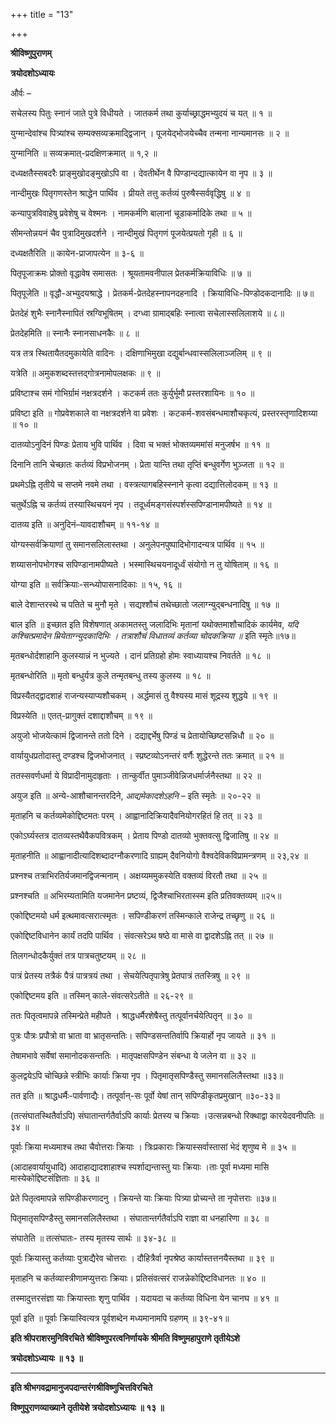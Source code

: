+++
title = "13"

+++


<div id="pl-74784" claऽऽ="panel-layout">

<div id="pg-74784-0" claऽऽ="panel-grid panel-no-ऽtyle">

<div id="pgc-74784-0-0" claऽऽ="panel-grid-cell" weight="1">

<div id="panel-74784-0-0-0" claऽऽ="ऽo-panel widget widget_ऽow-editor panel-firऽt-child panel-laऽt-child" index="0" data-ऽtyle="{&quot;background_image_attachment&quot;ःfalऽe,&quot;background_diऽplay&quot;ः&quot;tile&quot;}">

<div claऽऽ="ऽo-widget-ऽow-editor ऽo-widget-ऽow-editor-baऽe">

<div claऽऽ="ऽiteorigin-widget-tinymce textwidget">

**श्रीविष्णुपुराणम्**

**त्रयोदशोऽध्यायः**

 और्वः –

सचेलस्य पितुः स्नानं जाते पुत्रे विधीयते । जातकर्म तथा कुर्याच्छ्राद्धमभ्युदयं च यत् ॥ १ ॥

युग्मान्देवांश्च पित्र्यांश्च सम्यक्सव्यक्रमाद्द्विजान् । पूजयेद्भोजयेच्चैव तन्मना नान्यमानसः ॥ २ ॥

 युग्मानिति ॥ सव्यक्रमात्-प्रदक्षिणक्रमात् ॥ १,२ ॥

दध्यक्षतैस्सबदरैः प्राङ्मुखोदङ्मुखोऽपि वा । देवतीर्थेन वै पिण्डान्दद्यात्कायेन वा नृप ॥ ३ ॥

नान्दीमुखः पितृगणस्तेन श्राद्धेन पार्थिव । प्रीयते तत्तु कर्तव्यं पुरुषैस्सर्ववृद्धिषु ॥ ४ ॥

कन्यापुत्रविवाहेषु प्रवेशेषु च वेश्मनः । नामकर्मणि बालानां चूडाकर्मादिके तथा ॥ ५ ॥

सीमन्तोन्नयनं चैव पुत्रादिमुखदर्शने । नान्दीमुखं पितृगणं पूजयेत्प्रयतो गृही ॥ ६ ॥

 दध्यक्षतैरिति ॥ कायेन-प्राजापत्येन ॥ ३-६ ॥

पितृपूजाक्रमः प्रोक्तो वृद्धावेष समासतः । श्रूयतामवनीपाल प्रेतकर्मक्रियाविधिः ॥ ७ ॥

 पितृपूजेति ॥ वृद्धौ-अभ्युदयश्राद्धे । प्रेतकर्म-प्रेतदेहस्नापनदहनादि । क्रियाविधिः-पिण्डोदकदानादिः ॥ ७॥

प्रेतदेहं शुभैः स्नानैस्नापितं स्रग्विभूषितम् । दग्ध्वा ग्रामाद्बहिः स्नात्वा सचेलास्सलिलाशये ॥ ८॥

 प्रेतदेहमिति ॥ स्नानैः स्नानसाधनकैः ॥ ८ ॥

यत्र तत्र स्थितायैतदमुकायेति वादिनः । दक्षिणाभिमुखा दद्युर्बान्धवास्सलिलाञ्जलिम् ॥ ९ ॥

 यत्रेति ॥ अमुकशब्दस्तत्तद्गोत्रनामोपलक्षकः ॥ ९ ॥

प्रविष्टाश्च समं गोभिर्ग्रामं नक्षत्रदर्शने । कटकर्म ततः कुर्युर्भूमौ प्रस्तरशायिनः ॥ १० ॥

 प्रविष्टा इति ॥ गोप्रवेशकाले वा नक्षत्रदर्शने वा प्रवेशः । कटकर्म-शवसंबन्धमाशौचकृत्यं, प्रस्तरस्तृणादिशय्या ॥ १० ॥

दातव्योऽनुदिनं पिण्डः प्रेताय भुवि पार्थिव । दिवा च भक्तं भोक्तव्यममांसं मनुजर्षभ ॥ ११ ॥

दिनानि तानि चेच्छातः कर्तव्यं विप्रभोजनम् । प्रेता यान्ति तथा तृप्तिं बन्धुवर्गेण भुञ्जता ॥ १२ ॥

प्रथमेऽह्नि तृतीये च सप्तमे नवमे तथा । वस्त्रत्यागबहिस्स्नाने कृत्वा दद्यात्तिलोदकम् ॥ १३ ॥

चतुर्थेऽह्नि च कर्तव्यं तस्यास्थिचयनं नृप । तदूर्ध्वमङ्गसंस्पर्शस्सपिण्डानामपीष्यते ॥ १४ ॥

 दातव्य इति ॥ अनुदिनं–यावदाशौचम् ॥ ११-१४ ॥

योग्यस्सर्वक्रियाणां तु समानसलिलास्तथा । अनुलेपनपुष्पादिभोगादन्यत्र पार्थिव ॥ १५ ॥

शय्यासनोपभोगश्च सपिण्डानामपीष्यते । भस्मास्थिचयनादूर्ध्वं संयोगो न तु योषिताम् ॥ १६ ॥

 योग्या इति ॥ सर्वक्रियाः-सन्ध्योपासनादिकाः ॥ १५, १६ ॥

बाले देशान्तरस्थे च पतिते च मुनौ मृते । सद्यश्शौचं तथेच्छातो जलाग्न्युद्बन्धनादिषु ॥ १७ ॥

 बाल इति ॥ इच्छात इति विशेषणात् अकामतस्तु जलादिभिः मृतानां यथोक्तमाशौचादिकं कार्यमेव, *यदि कश्चित्प्रमादेन
म्रियेताग्न्युदकादिभिः । तत्राशौचं विधातव्यं कर्तव्या चोदकक्रिया ॥* इति स्मृतेः॥१७॥

मृतबन्धोर्दशाहानि कुलस्यान्नं न भुज्यते । दानं प्रतिग्रहो होमः स्वाध्यायश्च निवर्तते ॥ १८ ॥

मृतबन्धोरिति ॥ मृतो बन्धुर्यत्र कुले तन्मृतबन्धु तस्य कुलस्य ॥ १८ ॥

विप्रस्यैतद्द्वादशाहं राजन्यस्याप्यशौचकम् । अर्द्धमासं तु वैश्यस्य मासं शूद्रस्य शुद्धये ॥ १९ ॥

 विप्रस्येति ॥ एतत्-प्रागुक्तं दशाद्दाशौचम् ॥ १९ ॥

अयुजो भोजयेत्कामं द्विजानन्ते ततो दिने । दद्याद्दर्भेषु पिण्डं च प्रेतायोच्छिष्टसन्निधौ ॥ २० ॥

वार्यायुधप्रतोदास्तु दण्डश्च द्विजभोजनात् । स्प्रष्टव्योऽनन्तरं वर्णैः शुद्धेरन्ते ततः क्रमात् ॥ २१ ॥

ततस्सवर्णधर्मा ये विप्रादीनामुदाहृताः । तान्कुर्वीत पुमाञ्जीवेन्निजधर्मार्जनैस्तथा ॥ २२ ॥

 अयुज इति ॥ अन्ये-आशौचानन्तरदिने, *आद्यमेकादशेऽहनि* – इति स्मृतेः ॥ २०-२२ ॥

मृताहनि च कर्तव्यमेकोद्दिष्टमतः परम् । आह्वानादिक्रियादैवनियोगरहितं हि तत् ॥ २३ ॥

एकोऽर्घ्यस्तत्र दातव्यस्तथैवैकपवित्रकम् । प्रेताय पिण्डो दातव्यो भुक्तवत्सु द्विजातिषु ॥ २४ ॥

 मृताहनीति ॥ आह्वानादीत्यादिशब्दादग्नौकरणादि ग्राह्यम् दैवनियोगो वैश्वदेविकविप्रामन्त्रणम् ॥ २३,२४ ॥

प्रश्नश्च तत्राभिरतिर्यजमानद्विजन्मनाम् । अक्षय्यममुकस्येति वक्तव्यं विरतौ तथा ॥ २५ ॥

 प्रश्नश्चति ॥ अभिरम्यतामिति यजमानेन प्रष्टव्यं, द्विजैश्चाभिरतास्स्म इति प्रतिवक्तव्यम् ॥२५॥

एकोद्दिष्टमयो धर्म इत्थमावत्सरात्स्मृतः । सपिण्डीकरणं तस्मिन्काले राजेन्द्र तच्छृणु ॥ २६ ॥

एकोद्दिष्टविधानेन कार्यं तदपि पार्थिव । संवत्सरेऽथ षष्ठे वा मासे वा द्वादशेऽह्नि तत् ॥ २७ ॥

 तिलगन्धोदकैर्युक्तं तत्र पात्रचतुष्टयम् ॥ २८ ॥

पात्रं प्रेतस्य तत्रैकं पैत्रं पात्रत्रयं तथा । सेचयेत्पितृपात्रेषु प्रेतपात्रं ततस्त्रिषु ॥ २९ ॥

 एकोद्दिष्टमय इति ॥ तस्मिन् काले-संवत्सरेऽतीते ॥ २६-२९ ॥

ततः पितृत्वमापन्ने तस्मिन्प्रेते महीपते । श्राद्धधर्मैरशेषैस्तु तत्पूर्वानर्चयेत्पितृन् ॥ ३० ॥

पुत्रः पौत्रः प्रपौत्रो वा भ्राता वा भ्रातृसन्ततिः। सपिण्डसन्ततिर्वापि क्रियार्हो नृप जायते ॥ ३१ ॥

तेषामभावे सर्वेषां समानोदकसन्ततिः । मातृपक्षसपिण्डेन संबन्धा ये जलेन वा ॥ ३२ ॥

कुलद्वयेऽपि चोच्छिन्ने स्त्रीभिः कार्याः क्रिया नृप । पितृमातृसपिण्डैस्तु समानसलिलैस्तथा ॥३३॥

 तत इति ॥ श्राद्धधर्मैः-पार्वणाद्यैः। तत्पूर्वान्-सः पूर्वो येषां तान् सपिण्डीकृतप्रमुखान् ॥३०-३३॥

(तत्संघातस्थितैर्वाऽपि) संघातान्तर्गतैर्वाऽपि कार्याः प्रेतस्य च क्रियाः ।उत्सन्नबन्धो रिक्थाद्वा कारयेदवनीपतिः ॥ ३४ ॥

पूर्वाः क्रिया मध्यमाश्च तथा चैवोत्तराः क्रियाः । त्रिःप्रकाराः क्रियास्सर्वास्तासां भेदं शृणुष्व मे ॥ ३५ ॥

 (आदाहवार्यायुधादि) आदाहाद्यादशाहाश्च स्पर्शाद्यन्तास्तु याः क्रियाः ।ताः पूर्वा मध्यमा मासि मास्येकोद्दिष्टसंज्ञिताः ॥ ३६ ॥

प्रेते पितृत्वमापन्ने सपिण्डीकरणादनु । क्रियन्ते याः क्रियाः पित्र्या प्रोच्यन्ते ता नृपोत्तराः ॥३७॥

पितृमातृसपिण्डैस्तु समानसलिलैस्तथा । संघातान्तर्गतैर्वाऽपि राज्ञा वा धनहारिणा ॥ ३८ ॥

 संघातेति ॥ तत्संघातः- तस्य मृतस्य सार्थः ॥ ३४-३८ ॥

पूर्वाः क्रियास्तु कर्तव्याः पुत्राद्यैरेव चोत्तराः । दौहित्रैर्वा नृपश्रेष्ठ कार्यास्तत्तनयैस्तथा ॥ ३९ ॥

मृताहनि च कर्तव्यास्त्रीणामप्युत्तराः क्रियाः। प्रतिसंवत्सरं राजन्नेकोद्दिष्टविधानतः ॥ ४० ॥

तस्मादुत्तरसंज्ञा याः क्रियास्ताः शृणु पार्थिव । यदायदा च कर्तव्या विधिना येन चानघ ॥ ४१ ॥

 पूर्वा इति ॥ पूर्वाः क्रियास्वित्यत्र पूर्वशब्देन मध्यमानामपि ग्रहणम् ॥ ३९-४१॥

**इति श्रीपराशरमुनिविरचिते श्रीविष्णुपरत्वनिर्णायके श्रीमति विष्णुमहापुराणे तृतीयेऽशे**

**त्रयोदशोऽध्यायः ॥ १३ ॥**

****

**इति श्रीभगवद्रामानुजपदान्तरंगश्रीविष्णुचित्तविरचिते**

**विष्णुपुराणव्याख्याने तृतीयेशे त्रयोदशोऽध्यायः ॥ १३ ॥**














